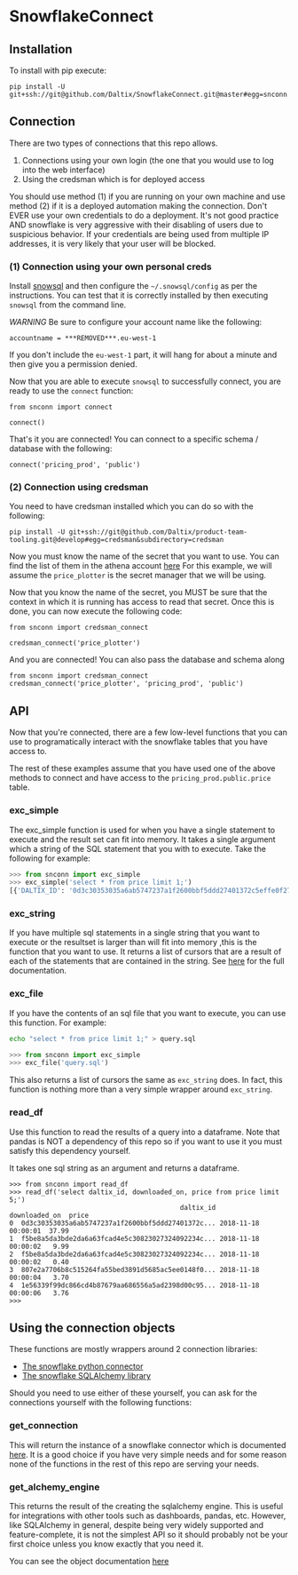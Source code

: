 # SnowflakeConnect

## Installation

To install with pip execute:

```
pip install -U git+ssh://git@github.com/Daltix/SnowflakeConnect.git@master#egg=snconn
```

## Connection

There are two types of connections that this repo allows. 

1) Connections using your own login (the one that you would use to log into the web interface)
2) Using the credsman which is for deployed access

You should use method (1) if you are running on your own machine and use method (2) if it is a deployed
automation making the connection. Don't EVER use your own credentials to do a deployment. It's not good practice
AND snowflake is very aggressive with their disabling of users due to suspicious behavior. If your credentials
are being used from multiple IP addresses, it is very likely that your user will be blocked.

### (1) Connection using your own personal creds

Install [snowsql](https://docs.snowflake.net/manuals/user-guide/snowsql-install-config.html)
and then configure the `~/.snowsql/config` as per the instructions. You can test that it is correctly installed
by then executing `snowsql` from the command line. 

*WARNING* Be sure to configure your account name like the following:

```
accountname = ***REMOVED***.eu-west-1
```

If you don't include the `eu-west-1` part, it will hang for about a minute and then give you a permission denied.

Now that you are able to execute `snowsql` to successfully connect, you are ready to use the `connect` function:

```
from snconn import connect

connect()
```
That's it you are connected! You can connect to a specific schema / database with the following:

```
connect('pricing_prod', 'public')
```

### (2) Connection using credsman

You need to have credsman installed which you can do so with the following:

```
pip install -U git+ssh://git@github.com/Daltix/product-team-tooling.git@develop#egg=credsman&subdirectory=credsman
```

Now you must know the name of the secret that you want to use. You can find the list of them in the athena account [here](https://eu-west-1.console.aws.amazon.com/secretsmanager/home?region=eu-west-1#/listSecrets) For this example, we will assume the `price_plotter` is the secret manager that we will be using. 

Now that you know the name of the secret, you MUST be sure that the context in which it is running has access to read
that secret. Once this is done, you can now execute the following code:

```
from snconn import credsman_connect

credsman_connect('price_plotter')
```

And you are connected! You can also pass the database and schema along

```
from snconn import credsman_connect
credsman_connect('price_plotter', 'pricing_prod', 'public')
```

## API

Now that you're connected, there are a few low-level functions that you can use to programatically interact with
the snowflake tables that you have access to.

The rest of these examples assume that you have used one of the above methods to connect and have access to the
`pricing_prod.public.price` table.

### exc_simple

The exc_simple function is used for when you have a single statement to execute and the result set can fit into memory. It
takes a single argument which a string of the SQL statement that you with to execute. Take the following for example:

```py
>>> from snconn import exc_simple
>>> exc_simple('select * from price limit 1;')
[{'DALTIX_ID': '0d3c30353035a6ab5747237a1f2600bbf5ddd27401372c5effe0f2790a88ad56', 'SHOP': 'zooplus', 'COUNTRY': 'be', 'PRODUCT_ID': '616846.0', 'LOCATION': 'base', 'PRICE': 37.99, 'PROMO_PRICE': None, 'PRICE_STD': None, 'PROMO_PRICE_STD': None, 'UNIT': None, 'UNIT_STD': None, 'IS_MAIN': True, 'TAX_INCLUDED': True, 'CURRENCY': 'eur', 'VENDOR': None, 'VENDOR_STD': None, 'DOWNLOADED_ON': datetime.datetime(2018, 11, 18, 0, 0, 1), 'DOWNLOADED_ON_LOCAL': datetime.datetime(2018, 11, 18, 1, 0, 1), 'DOWNLOADED_ON_DATE': datetime.date(2018, 11, 18), 'IS_LATEST_PRICE': False}]
```

### exc_string

If you have multiple sql statements in a single string that you want to execute or the resultset is larger than
will fit into memory ,this is the function that you want to use. It returns a list of cursors that are a result
of each of the statements that are contained in the string. See [here](https://docs.snowflake.net/manuals/user-guide/python-connector-api.html#execute_string) for the full documentation.

### exc_file

If you have the contents of an sql file that you want to execute, you can use this function. For example:

```bash
echo "select * from price limit 1;" > query.sql
```

```py
>>> from snconn import exc_simple
>>> exc_file('query.sql')
```
This also returns a list of cursors the same as `exc_string` does. In fact, this function is nothing more than a very
simple wrapper around `exc_string`.

### read_df

Use this function to read the results of a query into a dataframe. Note that pandas is NOT a dependency of this repo so
if you want to use it you must satisfy this dependency yourself.

It takes one sql string as an argument and returns a dataframe.

```
>>> from snconn import read_df
>>> read_df('select daltix_id, downloaded_on, price from price limit 5;')
                                           daltix_id       downloaded_on  price
0  0d3c30353035a6ab5747237a1f2600bbf5ddd27401372c... 2018-11-18 00:00:01  37.99
1  f5be8a5da3bde2da6a63fcad4e5c30823027324092234c... 2018-11-18 00:00:02   9.99
2  f5be8a5da3bde2da6a63fcad4e5c30823027324092234c... 2018-11-18 00:00:02   0.40
3  807e2a7706b8c515264fa55bed3891d5685ac5ee0148f0... 2018-11-18 00:00:04   3.70
4  1e56339f99dc866cd4b87679aa686556a5ad2398d00c95... 2018-11-18 00:00:06   3.76
>>> 
```

## Using the connection objects

These functions are mostly wrappers around 2 connection libraries:

- [The snowflake python connector](https://docs.snowflake.net/manuals/user-guide/python-connector-api.html)
- [The snowflake SQLAlchemy library](https://docs.snowflake.net/manuals/user-guide/sqlalchemy.html)

Should you need to use either of these yourself, you can ask for the connections yourself with the following
functions:

### get_connection

This will return the instance of a snowflake connector which is documented [here](https://docs.snowflake.net/manuals/user-guide/python-connector-api.html#connect). It is a good choice if you have very simple needs and for some reason none
of the functions in the rest of this repo are serving your needs.

### get_alchemy_engine

This returns the result of the creating the sqlalchemy engine. This is useful for integrations with other tools
such as dashboards, pandas, etc. However, like SQLAlchemy in general, despite being very widely supported and
feature-complete, it is not the simplest API so it should probably not be your first choice unless you 
know exactly that you need it.

You can see the object documentation [here](https://docs.snowflake.net/manuals/user-guide/sqlalchemy.html#parameters-and-behavior)


